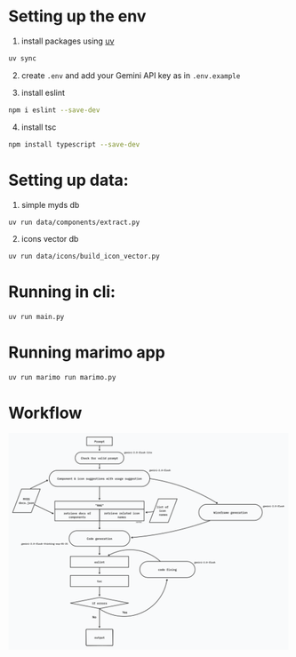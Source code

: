 # Setting up the env
1. install packages using [uv](https://github.com/astral-sh/uv)
```sh
uv sync
```

2. create `.env` and add your Gemini API key as in `.env.example`

3. install eslint
```sh
npm i eslint --save-dev
```
4. install tsc
```sh
npm install typescript --save-dev
```

# Setting up data:
1. simple myds db
```sh
uv run data/components/extract.py
```

2. icons vector db
```sh
uv run data/icons/build_icon_vector.py
```

# Running in cli:
```sh
uv run main.py
```

# Running marimo app
```sh
uv run marimo run marimo.py
```

# Workflow
![workflow](process.png)